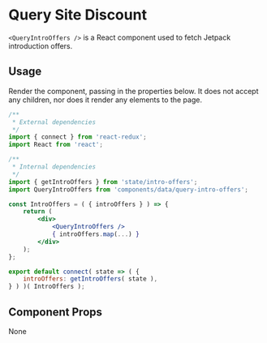 # Query Site Discount

`<QueryIntroOffers />` is a React component used to fetch Jetpack introduction offers.

## Usage

Render the component, passing in the properties below. It does not accept any children, nor does it render any elements to the page.

```jsx
/**
 * External dependencies
 */
import { connect } from 'react-redux';
import React from 'react';

/**
 * Internal dependencies
 */
import { getIntroOffers } from 'state/intro-offers';
import QueryIntroOffers from 'components/data/query-intro-offers';

const IntroOffers = ( { introOffers } ) => {
	return (
		<div>
			<QueryIntroOffers />
			{ introOffers.map(...) }
		</div>
	);
};

export default connect( state => ( {
	introOffers: getIntroOffers( state ),
} ) )( IntroOffers );
```

## Component Props

None